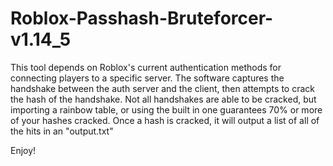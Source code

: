 # Roblox-Passhash-Bruteforcer-v1.14_5

This tool depends on Roblox's current authentication methods for connecting players to a specific server. The software captures the handshake between the auth server and the client, then attempts to crack the hash of the handshake. Not all handshakes are able to be cracked, but importing a rainbow table, or using the built in one guarantees 70% or more of your hashes cracked.
Once a hash is cracked, it will output a list of all of the hits in an "output.txt"

Enjoy!
